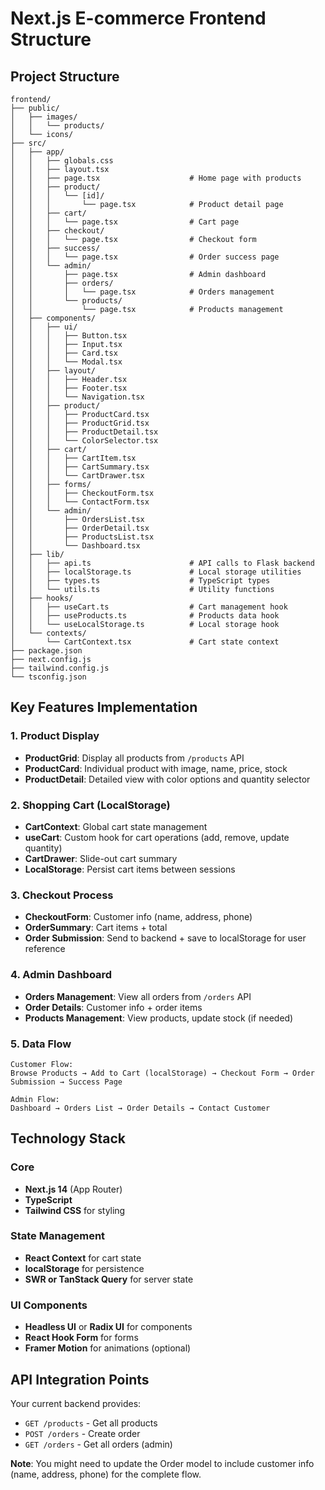 # Next.js E-commerce Frontend Structure

## Project Structure
```
frontend/
├── public/
│   ├── images/
│   │   └── products/
│   └── icons/
├── src/
│   ├── app/
│   │   ├── globals.css
│   │   ├── layout.tsx
│   │   ├── page.tsx                    # Home page with products
│   │   ├── product/
│   │   │   └── [id]/
│   │   │       └── page.tsx            # Product detail page
│   │   ├── cart/
│   │   │   └── page.tsx                # Cart page
│   │   ├── checkout/
│   │   │   └── page.tsx                # Checkout form
│   │   ├── success/
│   │   │   └── page.tsx                # Order success page
│   │   └── admin/
│   │       ├── page.tsx                # Admin dashboard
│   │       ├── orders/
│   │       │   └── page.tsx            # Orders management
│   │       └── products/
│   │           └── page.tsx            # Products management
│   ├── components/
│   │   ├── ui/
│   │   │   ├── Button.tsx
│   │   │   ├── Input.tsx
│   │   │   ├── Card.tsx
│   │   │   └── Modal.tsx
│   │   ├── layout/
│   │   │   ├── Header.tsx
│   │   │   ├── Footer.tsx
│   │   │   └── Navigation.tsx
│   │   ├── product/
│   │   │   ├── ProductCard.tsx
│   │   │   ├── ProductGrid.tsx
│   │   │   ├── ProductDetail.tsx
│   │   │   └── ColorSelector.tsx
│   │   ├── cart/
│   │   │   ├── CartItem.tsx
│   │   │   ├── CartSummary.tsx
│   │   │   └── CartDrawer.tsx
│   │   ├── forms/
│   │   │   ├── CheckoutForm.tsx
│   │   │   └── ContactForm.tsx
│   │   └── admin/
│   │       ├── OrdersList.tsx
│   │       ├── OrderDetail.tsx
│   │       ├── ProductsList.tsx
│   │       └── Dashboard.tsx
│   ├── lib/
│   │   ├── api.ts                      # API calls to Flask backend
│   │   ├── localStorage.ts             # Local storage utilities
│   │   ├── types.ts                    # TypeScript types
│   │   └── utils.ts                    # Utility functions
│   ├── hooks/
│   │   ├── useCart.ts                  # Cart management hook
│   │   ├── useProducts.ts              # Products data hook
│   │   └── useLocalStorage.ts          # Local storage hook
│   └── contexts/
│       └── CartContext.tsx             # Cart state context
├── package.json
├── next.config.js
├── tailwind.config.js
└── tsconfig.json
```

## Key Features Implementation

### 1. Product Display
- **ProductGrid**: Display all products from `/products` API
- **ProductCard**: Individual product with image, name, price, stock
- **ProductDetail**: Detailed view with color options and quantity selector

### 2. Shopping Cart (LocalStorage)
- **CartContext**: Global cart state management
- **useCart**: Custom hook for cart operations (add, remove, update quantity)
- **CartDrawer**: Slide-out cart summary
- **LocalStorage**: Persist cart items between sessions

### 3. Checkout Process
- **CheckoutForm**: Customer info (name, address, phone)
- **OrderSummary**: Cart items + total
- **Order Submission**: Send to backend + save to localStorage for user reference

### 4. Admin Dashboard
- **Orders Management**: View all orders from `/orders` API
- **Order Details**: Customer info + order items
- **Products Management**: View products, update stock (if needed)

### 5. Data Flow
```
Customer Flow:
Browse Products → Add to Cart (localStorage) → Checkout Form → Order Submission → Success Page

Admin Flow:
Dashboard → Orders List → Order Details → Contact Customer
```

## Technology Stack

### Core
- **Next.js 14** (App Router)
- **TypeScript**
- **Tailwind CSS** for styling

### State Management
- **React Context** for cart state
- **localStorage** for persistence
- **SWR or TanStack Query** for server state

### UI Components
- **Headless UI** or **Radix UI** for components
- **React Hook Form** for forms
- **Framer Motion** for animations (optional)

## API Integration Points

Your current backend provides:
- `GET /products` - Get all products
- `POST /orders` - Create order
- `GET /orders` - Get all orders (admin)

**Note**: You might need to update the Order model to include customer info (name, address, phone) for the complete flow.